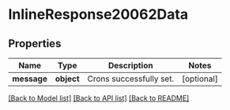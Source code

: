 # InlineResponse20062Data

## Properties
Name | Type | Description | Notes
------------ | ------------- | ------------- | -------------
**message** | **object** | Crons successfully set. | [optional] 

[[Back to Model list]](../README.md#documentation-for-models) [[Back to API list]](../README.md#documentation-for-api-endpoints) [[Back to README]](../README.md)

